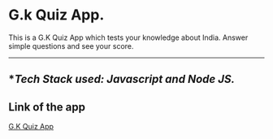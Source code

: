 # **G.k Quiz App.**
This is a G.K Quiz App which tests your knowledge about India.
Answer simple questions and see your score.

---
## **Tech Stack used: Javascript and Node JS.*

## **Link of the app**
[G.K Quiz App](https://replit.com/@Rohitprasad83/quizzapp-1?embed=1&output=1#index.js%20replit)
